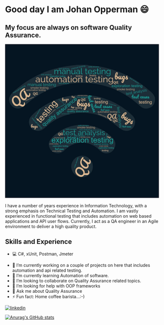 # Good day I am Johan Opperman 😄

## My focus are always on software Quality Assurance.

![Focus on Quality Assurance](https://github.com/johanopperman/johanopperman/blob/main/wordcloudQA.jpg)



I have a number of years experience in Information Technology, with a strong emphasis on Technical Testing and Automation. I am vastly experienced in functional testing that includes automation on web based applications and API user flows.
Currently, I act as a QA engineer in an Agile environment to deliver a high quality product.

## Skills and Experience
 * 💻 C#, xUnit, Postman, Jmeter


- 🔭 I’m currently working on a couple of projects on here that includes automation and api related testing.
- 🌱 I’m currently learning Automation of software.
- 👯 I’m looking to collaborate on Quality Assurance related topics.
- 🤔 I’m looking for help with OOP frameworks
- 💬 Ask me about Quality Assurance 
- ⚡ Fun fact: Home coffee barista...:-) 


[<img src='https://cdn.jsdelivr.net/npm/simple-icons@3.0.1/icons/linkedin.svg' alt='linkedin' height='40'>](https://www.linkedin.com/in/www.linkedin.com.in/johanopperman1/)  


[![Anurag's GitHub stats](https://github-readme-stats.vercel.app/api?username=johanopperman)](https://github.com/anuraghazra/github-readme-stats)

